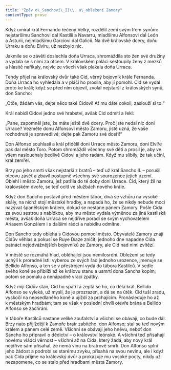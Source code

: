 ```yaml
---
title: "Zpěv o\_Sanchovi\_II\\. a\_obležení Zamory"
contentType: prose
---
```


Když umíral král Fernando řečený Velký, rozdělil zemi svým třem synům: nejstaršímu Sanchovi dal Kastilii a Navarru, mladšímu Alfonsovi dal León a Asturii, nejmladšímu Garcíovi dal Galicii. Na dvě královské dcery, doňu Urraku a doňu Elvíru, už nezbylo nic.

Jakmile se o závěti doslechla doňa Urraca, shromáždila sto žen své družiny a vydala se s nimi za otcem. V královském paláci sestoupily ženy z mezků a hlasitě naříkaly, nejvíc ze všech však plakala doňa Urraca.

Tehdy přijel na královský dvůr také Cid, věrný bojovník krále Fernanda. Doňa Urraca ho vyhledala a v pláči ho prosila, aby jí pomohl. Cid se vydal proto ke králi; když se před ním objevil, zvolal nejstarší z královských synů, don Sancho:

„Otče, žádám vás, dejte něco také Cidovi! Ať mu dáte cokoli, zaslouží si to.“

Král nabídl Cidovi jedno své hrabství, avšak Cid odmítl a řekl:

„Pane, zapomněl jste, že máte ještě dvě dcery. Proč jste nedal nic doni Urrace? Vezměte donu Alfonsovi město Zamoru, jistě uzná, že vaše rozhodnutí je spravedlivé; dejte pak Zamoru své dceři!“

Don Alfonso souhlasil a král přidělil doni Urrace město Zamoru, doni Elvíře pak dal město Toro. Potom shromáždil všechny své děti a prosil je, aby ve všem naslouchaly bedlivě Cidovi a jeho radám. Když mu slíbily, že tak učiní, král zemřel.

Brzy po jeho smrti však nejstarší z bratrů – teď už král Sancho II. – porušil otcovu závěť a zbavil postupně všechny své sourozence jejich území. Oblehl i město Zamoru, jež patřila do té doby doni Urrace. Cid, který žil na královském dvoře, se teď ocitl ve službách nového krále.

Když don Sancho postavil před městem tábor, dívá se vzhůru na vysoké skály, na nichž stojí městské hradby, a napadá ho, že se nikdy nebude moci nazývat španělským králem, dokud se nestane pánem Zamory. Pošle Cida za svou sestrou s nabídkou, aby mu město vydala výměnou za jiná kastilská města, avšak doňa Urraca se nejdříve poradí se svým vychovatelem Ariasem Gonzálem i s dalšími rádci a nabídku odmítne.

Don Sancho tedy obléhá s Cidovou pomocí město. Obyvatelé Zamory znají Cidův věhlas a pokusí se Ruye Díaze zničit; jednoho dne napadne Cida patnáct nejodvážnějších bojovníků ze Zamory, ale Cid nad nimi zvítězí.

V městě se rozmáhá hlad, obléhající jsou nemilosrdní. Obležení se tedy uchýlí k proradné lsti: vyberou ze svých řad jednoho urozence, jmenuje se Bellido Alfonso, a ten se v přestrojení vydá do tábora Kastilců. V sedle svého koně se přiblíží až ke královu stanu a usmrtí dona Sancha kopím; potom se pomalu a nenápadně vrací zpátky.

Když míjí Cidův stan, Cid ho spatří a zeptá se ho, co dělá král. Bellido Alfonso se vyleká, už myslí, že je prozrazen, a dá se na útěk. Cid tuší zradu, vyskočí na neosedlaného koně a ujíždí za prchajícím. Pronásleduje ho až k městským hradbám; tam se však v poslední chvíli otevře brána a Bellido Alfonso se zachrání.

V táboře Kastilců nastane veliké zoufalství a všichni se obávají, co bude dál. Brzy nato přijíždějí k Zamoře bratr zabitého, don Alfonso; stal se teď novým králem a pánem celé země. Všichni se obávají jeho hněvu, neboť don Sancho ho připravil o dědictví – o království leónské. A všichni teď přísahají novému vládci věrnost – všichni až na Cida, který žádá, aby nový král nejdříve sám přísahal, že nemá vinu na bratrově smrti. Don Alfonso splní jeho žádost a podrobí se starému zvyku, přísahá na svou nevinu, ale i když pak Cida přijme na královský dvůr a prokazuje mu vysoké pocty, nikdy už nezapomene, co se stalo před hradbami města Zamory.
